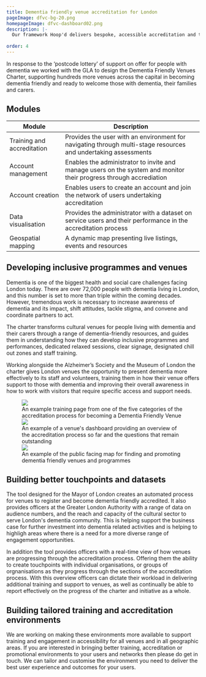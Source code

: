 ```yaml
---
title: Dementia friendly venue accreditation for London
pageImage: dfvc-bg-20.png
homepageImage: dfvc-dashboard02.png
description: |-
  Our framework Hoop'd delivers bespoke, accessible accreditation and training environments. This platform for Alzheimers UK and the Greater London Authority makes the process of learning, training and becoming dementia friendly available to all venues across London.  
 
order: 4
---
```

In response to the ‘postcode lottery’ of support on offer for people with dementia we worked with the GLA to design the Dementia Friendly Venues Charter, supporting hundreds more venues across the capital in becoming dementia friendly and ready to welcome those with dementia, their families and carers.

<section>
  <h2>Modules</h2>
  <table>
    <thead>
      <tr>
<th>Module</th>
        <th>Description</th>
      </tr>
    </thead>
    <tbody>
      <tr>
        <td>Training and accreditation</td>
        <td>Provides the user with an environment for navigating through multi-stage resources and undertaking assessments</td>
      </tr>
      <tr>
        <td>Account management</td>
        <td>Enables the administrator to invite and manage users on the system and monitor their progress through accrediation</td>
      </tr>
      <tr>
        <td>Account creation</td>
        <td>Enables users to create an account and join the network of users undertaking accreditation</td>
      </tr>
      <tr>
        <td>Data visualisation</td>
        <td>Provides the administrator with a dataset on service users and their performance in the accreditation process</td>
        <tr>
        <td>Geospatial mapping</td>
        <td>A dynamic map presenting live listings, events and resources</td>
      </tr>
    </tbody>
  </table>
</section>

Developing inclusive programmes and venues
---------------------------------------------------------------------------------------------------------------------------------
Dementia is one of the biggest health and social care challenges facing London today. There are over 72,000 people with dementia living in London, and this number is set to more than triple within the coming decades. However, tremendous work is necessary to increase awareness of dementia and its impact, shift attitudes, tackle stigma, and convene and coordinate partners to act. 

The charter transforms cultural venues for people living with dementia and their carers through a range of dementia-friendly resources, and guides them in understanding how they can develop inclusive programmes and performances, dedicated relaxed sessions, clear signage, designated chill out zones and staff training. 

Working alongside the Alzheimer’s Society and the Museum of London the charter gives London venues the opportunity to present dementia more effectively to its staff and volunteers, training them in how their venue offers support to those with dementia and improving their overall awareness in how to work with visitors that require specific access and support needs.

 <figure>
  <img src="{{ '/static/images/use-cases/dfvcart03.png' | url }}" />
  <figcaption>
    An example training page from one of the five categories of the accreditation process for becoming a Dementia Friendly Venue
  </figcaption>
   <img src="{{ '/static/images/use-cases/dfvc-dashboard.png' | url }}" />
  <figcaption>
    An example of a venue's dashboard providing an overview of the accreditation process so far and the questions that remain outstanding
  </figcaption>
      <img src="{{ '/static/images/use-cases/dfvc-map01.png' | url }}" />
  <figcaption>
    An example of the public facing map for finding and promoting dementia friendly venues and programmes
  </figcaption>
</figure>


Building better touchpoints and datasets
---------------------------------------------------------------------------------------------------------------------------------

The tool designed for the Mayor of London creates an automated process for venues to register and become dementia friendly accredited. It also provides officers at the Greater London Authority with a range of data on audience numbers, and the reach and capacity of the cultural sector to serve London's dementia community. This is helping support the business case for further investment into dementia related activities and is helping to highligh areas where there is a need for a more diverse range of engagement opportunities. 

In addition the tool provides officers with a real-time view of how venues are progressing through the accreditation process. Offering them the ability to create touchpoints with individual organisations, or groups of orgnanisations as they progress through the sections of the accreditation process. With this overview officers can dictate their workload in delivering additional training and support to venues, as well as continually be able to report effectively on the progress of the charter and initiative as a whole. 

Building tailored training and accreditation environments
---------------------------------------------------------------------------------------------------------------------------------
We are working on making these environments more available to support training and engagement in accessibility for all venues and in all geographic areas. If you are interested in bringing better training, accreditation or promotional environments to your users and networks then please do get in touch. We can tailor and customise the environment you need to deliver the best user experience and outcomes for your users. 
